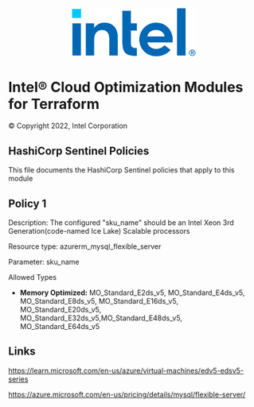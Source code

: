 <p align="center">
  <img src="./images/logo-classicblue-800px.png" alt="Intel Logo" width="250"/>
</p>

# Intel® Cloud Optimization Modules for Terraform  

© Copyright 2022, Intel Corporation

## HashiCorp Sentinel Policies

This file documents the HashiCorp Sentinel policies that apply to this module

## Policy 1

Description: The configured "sku_name" should be an Intel Xeon 3rd Generation(code-named Ice Lake) Scalable processors

Resource type: azurerm_mysql_flexible_server

Parameter: sku_name

Allowed Types

- **Memory Optimized:** MO_Standard_E2ds_v5, MO_Standard_E4ds_v5, MO_Standard_E8ds_v5, MO_Standard_E16ds_v5, MO_Standard_E20ds_v5, MO_Standard_E32ds_v5,MO_Standard_E48ds_v5, MO_Standard_E64ds_v5

## Links

<https://learn.microsoft.com/en-us/azure/virtual-machines/edv5-edsv5-series>

<https://azure.microsoft.com/en-us/pricing/details/mysql/flexible-server/>
